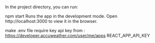 In the project directory, you can run:

npm start
Runs the app in the development mode.
Open http://localhost:3000 to view it in the browser.


make .env file 
require key api key from :
https://developer.accuweather.com/user/me/apps
REACT_APP_API_KEY 